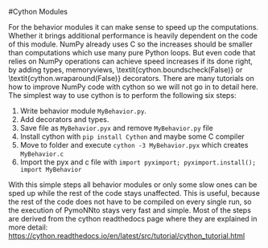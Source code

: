 #Cython Modules

For the behavior modules it can make sense to speed up the computations. 
Whether it brings additional performance is heavily dependent on the code of this module.
NumPy already uses C so the increases should be smaller than computations which use many pure Python loops. 
But even code that relies on NumPy operations can achieve speed increases if its done right, by adding types, memoryviews, \textit{cython.boundscheck(False)} or \textit{cython.wraparound(False)} decorators. 
There are many tutorials on how to improve NumPy code with cython so we will not go in to detail here. 
The simplest way to use cython is to perform the following six steps:



1. Write behavior module `MyBehavior.py`.
2. Add decorators and types.
3. Save file as `MyBehavior.pyx` and remove `MyBehavior.py` file
4. Install cython with `pip install Cython` and maybe some C compiler
5. Move to folder and execute `cython -3 MyBehavior.pyx` which creates `MyBehavior.c`
6. Import the pyx and c file with `import pyximport; pyximport.install(); import MyBehavior`



With this simple steps all behavior modules or only some slow ones can be sped up while the rest of the code stays unaffected. 
This is useful, because the rest of the code does not have to be compiled on every single run, so the execution of PymoNNto stays very fast and simple. 
Most of the steps are derived from the cython readthedocs page where they are explained in more detail: 
https://cython.readthedocs.io/en/latest/src/tutorial/cython_tutorial.html
